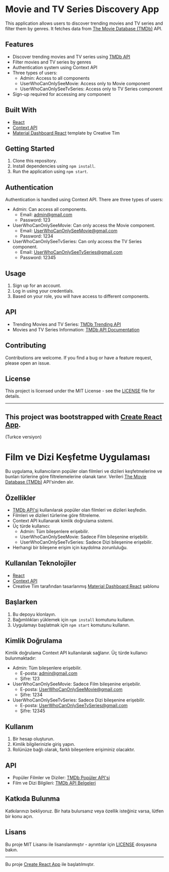 # Movie and TV Series Discovery App

This application allows users to discover trending movies and TV series and filter them by genres. It fetches data from [The Movie Database (TMDb)](https://www.themoviedb.org/) API.

## Features

- Discover trending movies and TV series using [TMDb API](https://www.themoviedb.org/documentation/api)
- Filter movies and TV series by genres
- Authentication system using Context API
- Three types of users:
  - Admin: Access to all components
  - UserWhoCanOnlySeeMovie: Access only to Movie component
  - UserWhoCanOnlySeeTvSeries: Access only to TV Series component
- Sign-up required for accessing any component

## Built With

- [React](https://reactjs.org/)
- [Context API](https://reactjs.org/docs/context.html)
- [Material Dashboard React](https://www.creative-tim.com/product/material-dashboard-react) template by Creative Tim

## Getting Started

1. Clone this repository.
2. Install dependencies using `npm install`.
3. Run the application using `npm start`.

## Authentication

Authentication is handled using Context API. There are three types of users:

- Admin: Can access all components.
  - Email: admin@gmail.com
  - Password: 123
- UserWhoCanOnlySeeMovie: Can only access the Movie component.
  - Email: UserWhoCanOnlySeeMovie@gmail.com
  - Password: 1234
- UserWhoCanOnlySeeTvSeries: Can only access the TV Series component.
  - Email: UserWhoCanOnlySeeTvSeries@gmail.com
  - Password: 12345

## Usage

1. Sign up for an account.
2. Log in using your credentials.
3. Based on your role, you will have access to different components.

## API

- Trending Movies and TV Series: [TMDb Trending API](https://www.themoviedb.org/documentation/api/discover)
- Movies and TV Series Information: [TMDb API Documentation](https://developers.themoviedb.org/3/getting-started/introduction)

## Contributing

Contributions are welcome. If you find a bug or have a feature request, please open an issue.

## License

This project is licensed under the MIT License - see the [LICENSE](LICENSE) file for details.

---

This project was bootstrapped with [Create React App](https://github.com/facebook/create-react-app).
----------------------------------------------------------------------------------------------------------------
(Turkce versiyon)
# Film ve Dizi Keşfetme Uygulaması

Bu uygulama, kullanıcıların popüler olan filmleri ve dizileri keşfetmelerine ve bunları türlerine göre filtrelemelerine olanak tanır. Verileri [The Movie Database (TMDb)](https://www.themoviedb.org/) API'sinden alır.

## Özellikler

- [TMDb API'si](https://www.themoviedb.org/documentation/api) kullanılarak popüler olan filmleri ve dizileri keşfedin.
- Filmleri ve dizileri türlerine göre filtreleme.
- Context API kullanarak kimlik doğrulama sistemi.
- Üç türde kullanıcı:
  - Admin: Tüm bileşenlere erişebilir.
  - UserWhoCanOnlySeeMovie: Sadece Film bileşenine erişebilir.
  - UserWhoCanOnlySeeTvSeries: Sadece Dizi bileşenine erişebilir.
- Herhangi bir bileşene erişim için kaydolma zorunluluğu.

## Kullanılan Teknolojiler

- [React](https://reactjs.org/)
- [Context API](https://reactjs.org/docs/context.html)
- Creative Tim tarafından tasarlanmış [Material Dashboard React](https://www.creative-tim.com/product/material-dashboard-react) şablonu

## Başlarken

1. Bu depoyu klonlayın.
2. Bağımlılıkları yüklemek için `npm install` komutunu kullanın.
3. Uygulamayı başlatmak için `npm start` komutunu kullanın.

## Kimlik Doğrulama

Kimlik doğrulama Context API kullanılarak sağlanır. Üç türde kullanıcı bulunmaktadır:

- Admin: Tüm bileşenlere erişebilir.
  - E-posta: admin@gmail.com
  - Şifre: 123
- UserWhoCanOnlySeeMovie: Sadece Film bileşenine erişebilir.
  - E-posta: UserWhoCanOnlySeeMovie@gmail.com
  - Şifre: 1234
- UserWhoCanOnlySeeTvSeries: Sadece Dizi bileşenine erişebilir.
  - E-posta: UserWhoCanOnlySeeTvSeries@gmail.com
  - Şifre: 12345

## Kullanım

1. Bir hesap oluşturun.
2. Kimlik bilgilerinizle giriş yapın.
3. Rolünüze bağlı olarak, farklı bileşenlere erişiminiz olacaktır.

## API

- Popüler Filmler ve Diziler: [TMDb Popüler API'si](https://www.themoviedb.org/documentation/api/discover)
- Film ve Dizi Bilgileri: [TMDb API Belgeleri](https://developers.themoviedb.org/3/getting-started/introduction)

## Katkıda Bulunma

Katkılarınızı bekliyoruz. Bir hata bulursanız veya özellik isteğiniz varsa, lütfen bir konu açın.

## Lisans

Bu proje MIT Lisansı ile lisanslanmıştır - ayrıntılar için [LICENSE](LICENSE) dosyasına bakın.

---

Bu proje [Create React App](https://github.com/facebook/create-react-app) ile başlatılmıştır.
